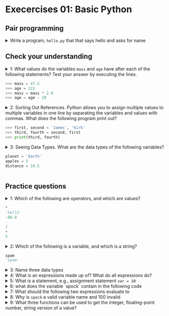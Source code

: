 # Execercises 01: Basic Python #

## Pair programming ##

<details>
  <summary> Write a program, <code>hello.py</code>  that that says hello and asks for name </summary>

```py
print('Hello, world!')
print('What is your name?')
name = input()
print(f'Good to meet you {name}')

print(f'The length of your name is {len(name)}')

print('What is your age?')
age = input()
print(f'You will be {int(age) + 1} in a year')
```

</details>

## Check your understanding ##

<details>
  <summary> 1: What values do the variables <code>mass</code>  and <code>age</code> have after each of the following statements? Test your answer by executing the lines. 

```py
>>> mass = 47.5
>>> age = 122
>>> mass = mass * 2.0
>>> age = age - 20
```
</summary>

1. `mass` holds a value of 47.5, `age` does not exist
2. `mass` still holds a value of 47.5, `age` holds a value of 122
3. `mass` now has a value of 95.0, `age`'s value is still 122
4. `mass` still has a value of 95.0, `age` now holds 102

</details>

<details>
  <summary> 2: Sorting Out References. Python allows you to assign multiple values to multiple variables in one line by separating the variables and values with commas. What does the following program print out?

```py
>>> first, second = 'James', 'Kirk'
>>> third, fourth = second, first
>>> print(third, fourth)
```

</summary>

- `Kirk James`

</details>

<details>
  <summary> 3: Seeing Data Types. What are the data types of the following variables?

```py
planet = 'Earth'
apples = 5
distance = 10.5
```
</summary>

* `str`
* `int`
* `float`

</details>

## Practice questions ##

<details>
  <summary> 1: Which of the following are operators, and which are values?

```py
*
'hello'
-88.8
-
/
+
5
```

</summary>

- operator
- value
- value
- operator
- operator
- operator
- value

</details>

<details>
  <summary> 2: Which of the following is a variable, and which is a string?

```py
spam
'spam'
```
</summary>

- `spam` is a variable and `'spam'` is a string

</details>

<details>
  <summary> 3: Name three data types </summary>

* sting
* integer
* float

</details>

<details>
  <summary> 4: What is an expressions made up of? What do all expressions do? </summary>

* An expression is an instruction that combines values and operators and always evaluates down to a single value.

</details>

<details>
  <summary> 5: What is a statement, e.g., assignment statement <code>var = 10</code> </summary>

- A statement is an instruction that the Python interpreter can execute. We have seen two kinds of statements: print and assignment. When you type a statement on the command line, Python executes it and displays the result, if there is one. The result of a print statement is a value.
- Statements represent an action or command e.g print statements, assignment statements. Expression is a combination of variables, operations and values that yields a result value. An expression is something that can be reduced to a value, for example `1+3` is an expression, but `foo = 1+3` is not.

</details>

<details>
  <summary> 6: what does the variable `spock` contain in the following code </summary>

```py
spock = 20
spock + 1
```

</details>

<details>
  <summary> 7: What should the following two expressions evaluate to </summary>

```py
'spam' + 'spamspam'
'spam' * 3
```

</details>

<details>
  <summary> 8: Why is <code>spock</code>  a valid variable name and 100 invalid </summary>

- one word with no spaces
- only use letters, numbers and underscore
- cannot begin with number

| Valid | Invalid |
| --- | --- |
| snake_case | snake-case |
| camelBack | camel back |
| wnumber23 | 23wnumber |
| _23 | 23 |
| TOTAL_SUM | TOTAL_$UM |
| hello | 'hello' |

</details>

<details>
  <summary> 9: What three functions can be used to get the integer, floating-point number, string version of a value? </summary>

- `int()`
- `float()`
- `str()`

</details>

